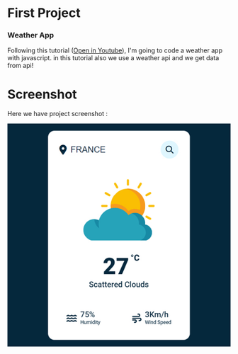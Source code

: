 # First Project

### Weather App
Following this tutorial ([Open in Youtube](https://youtu.be/iILFBGm_I9M)),  I'm going to code a weather app with javascript. in this tutorial also we use a weather api and we get data from api!

# Screenshot
Here we have project screenshot :

![screenshot](screenshot.jpg)
